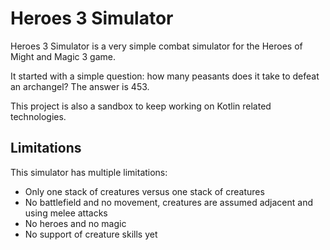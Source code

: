 # Heroes 3 Simulator

Heroes 3 Simulator is a very simple combat simulator for the Heroes of Might and Magic 3 game.

It started with a simple question: how many peasants does it take to defeat an archangel? The answer is 453.

This project is also a sandbox to keep working on Kotlin related technologies.

## Limitations

This simulator has multiple limitations:
- Only one stack of creatures versus one stack of creatures
- No battlefield and no movement, creatures are assumed adjacent and using melee attacks
- No heroes and no magic
- No support of creature skills yet
